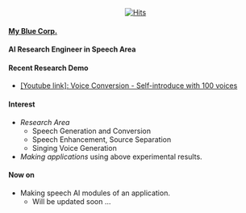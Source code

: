 <div align=center>


[![Hits](https://hits.seeyoufarm.com/api/count/incr/badge.svg?url=https%3A%2F%2Fgithub.com%2FAppleholic%2FAppleholic)](https://hits.seeyoufarm.com)


</div>

#### [My Blue Corp.](http://www.myblue.kr/)

#### AI Research Engineer in Speech Area

#### Recent Research Demo
- [\[Youtube link\]: Voice Conversion - Self-introduce with 100 voices](https://www.youtube.com/watch?v=75mbRMB3-lE)

#### Interest
- *Research Area*
  - Speech Generation and Conversion
  - Speech Enhancement, Source Separation
  - Singing Voice Generation
- *Making applications* using above experimental results.

#### Now on
- Making speech AI modules of an application.
  - Will be updated soon ...
